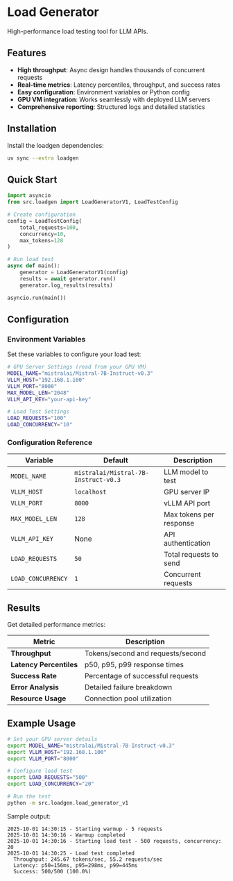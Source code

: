 # Load Generator

High-performance load testing tool for LLM APIs.

## Features

- **High throughput**: Async design handles thousands of concurrent requests
- **Real-time metrics**: Latency percentiles, throughput, and success rates
- **Easy configuration**: Environment variables or Python config
- **GPU VM integration**: Works seamlessly with deployed LLM servers
- **Comprehensive reporting**: Structured logs and detailed statistics

## Installation

Install the loadgen dependencies:

```bash
uv sync --extra loadgen
```

## Quick Start

```python
import asyncio
from src.loadgen import LoadGeneratorV1, LoadTestConfig

# Create configuration
config = LoadTestConfig(
    total_requests=100,
    concurrency=10,
    max_tokens=128
)

# Run load test
async def main():
    generator = LoadGeneratorV1(config)
    results = await generator.run()
    generator.log_results(results)

asyncio.run(main())
```

## Configuration

### Environment Variables

Set these variables to configure your load test:

```bash
# GPU Server Settings (read from your GPU VM)
MODEL_NAME="mistralai/Mistral-7B-Instruct-v0.3"
VLLM_HOST="192.168.1.100"
VLLM_PORT="8000"
MAX_MODEL_LEN="2048"
VLLM_API_KEY="your-api-key"

# Load Test Settings
LOAD_REQUESTS="100"
LOAD_CONCURRENCY="10"
```

### Configuration Reference

| Variable           | Default                                     | Description              |
|--------------------|---------------------------------------------|--------------------------|
| `MODEL_NAME`       | `mistralai/Mistral-7B-Instruct-v0.3`        | LLM model to test        |
| `VLLM_HOST`        | `localhost`                                 | GPU server IP            |
| `VLLM_PORT`        | `8000`                                      | vLLM API port            |
| `MAX_MODEL_LEN`    | `128`                                       | Max tokens per response  |
| `VLLM_API_KEY`     | None                                        | API authentication       |
| `LOAD_REQUESTS`    | `50`                                        | Total requests to send   |
| `LOAD_CONCURRENCY` | `1`                                         | Concurrent requests      |

## Results

Get detailed performance metrics:

| Metric                    | Description                           |
|---------------------------|---------------------------------------|
| **Throughput**            | Tokens/second and requests/second     |
| **Latency Percentiles**   | p50, p95, p99 response times          |
| **Success Rate**          | Percentage of successful requests     |
| **Error Analysis**        | Detailed failure breakdown            |
| **Resource Usage**        | Connection pool utilization           |

## Example Usage

```bash
# Set your GPU server details
export MODEL_NAME="mistralai/Mistral-7B-Instruct-v0.3"
export VLLM_HOST="192.168.1.100"
export VLLM_PORT="8000"

# Configure load test
export LOAD_REQUESTS="500"
export LOAD_CONCURRENCY="20"

# Run the test
python -m src.loadgen.load_generator_v1
```

Sample output:

```text
2025-10-01 14:30:15 - Starting warmup - 5 requests
2025-10-01 14:30:16 - Warmup completed
2025-10-01 14:30:16 - Starting load test - 500 requests, concurrency: 20
2025-10-01 14:30:25 - Load test completed
  Throughput: 245.67 tokens/sec, 55.2 requests/sec
  Latency: p50=156ms, p95=298ms, p99=445ms
  Success: 500/500 (100.0%)
```
